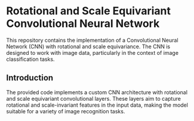 # Rotational and Scale Equivariant Convolutional Neural Network

This repository contains the implementation of a Convolutional Neural Network (CNN) with rotational and scale equivariance. The CNN is designed to work with image data, particularly in the context of image classification tasks.



## Introduction
The provided code implements a custom CNN architecture with rotational and scale equivariant convolutional layers. These layers aim to capture rotational and scale-invariant features in the input data, making the model suitable for a variety of image recognition tasks.

